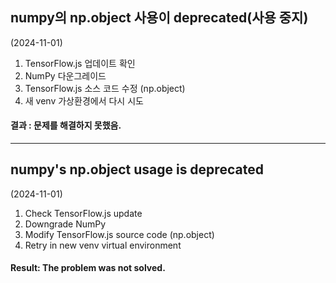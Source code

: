 ## numpy의 np.object 사용이 deprecated(사용 중지)
(2024-11-01)
1. TensorFlow.js 업데이트 확인
2. NumPy 다운그레이드
3. TensorFlow.js 소스 코드 수정 (np.object)
4. 새 venv 가상환경에서 다시 시도
#### 결과 : 문제를 해결하지 못했음.
---
## numpy's np.object usage is deprecated
(2024-11-01)
1. Check TensorFlow.js update
2. Downgrade NumPy
3. Modify TensorFlow.js source code (np.object)
4. Retry in new venv virtual environment
#### Result: The problem was not solved.

